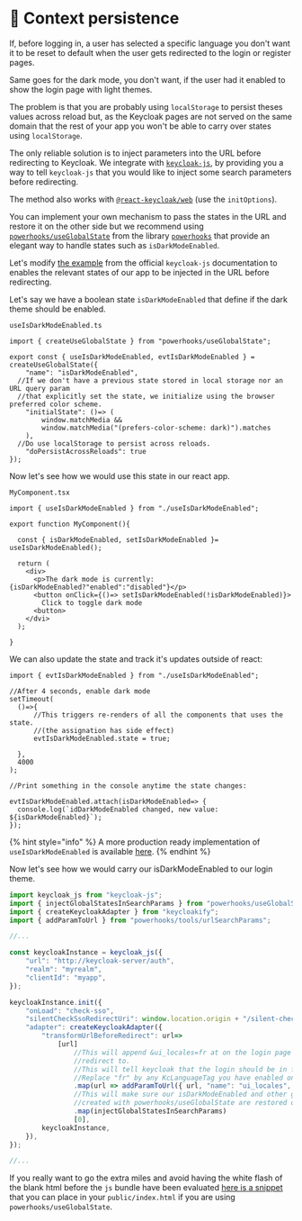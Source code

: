 # 🌉 Context persistence

If, before logging in, a user has selected a specific language you don't want it to be reset to default when the user gets redirected to the login or register pages.

Same goes for the dark mode, you don't want, if the user had it enabled to show the login page with light themes.

The problem is that you are probably using `localStorage` to persist theses values across reload but, as the Keycloak pages are not served on the same domain that the rest of your app you won't be able to carry over states using `localStorage`.

The only reliable solution is to inject parameters into the URL before redirecting to Keycloak. We integrate with [`keycloak-js`](https://github.com/keycloak/keycloak-documentation/blob/master/securing\_apps/topics/oidc/javascript-adapter.adoc), by providing you a way to tell `keycloak-js` that you would like to inject some search parameters before redirecting.

The method also works with [`@react-keycloak/web`](https://www.npmjs.com/package/@react-keycloak/web) (use the `initOptions`).

You can implement your own mechanism to pass the states in the URL and restore it on the other side but we recommend using [`powerhooks/useGlobalState`](https://github.com/garronej/powerhooks#useglobalstate) from the library [`powerhooks`](https://www.powerhooks.dev) that provide an elegant way to handle states such as `isDarkModeEnabled`.

Let's modify [the example](https://github.com/keycloak/keycloak-documentation/blob/master/securing\_apps/topics/oidc/javascript-adapter.adoc) from the official `keycloak-js` documentation to enables the relevant states of our app to be injected in the URL before redirecting.

Let's say we have a boolean state `isDarkModeEnabled` that define if the dark theme should be enabled.   &#x20;

`useIsDarkModeEnabled.ts`

```tsx
import { createUseGlobalState } from "powerhooks/useGlobalState";

export const { useIsDarkModeEnabled, evtIsDarkModeEnabled } = createUseGlobalState({
	"name": "isDarkModeEnabled",
  //If we don't have a previous state stored in local storage nor an URL query param
  //that explicitly set the state, we initialize using the browser preferred color scheme.
	"initialState": ()=> (
		window.matchMedia &&
		window.matchMedia("(prefers-color-scheme: dark)").matches
	),
  //Do use localStorage to persist across reloads.
	"doPersistAcrossReloads": true
});
```

Now let's see how we would use this state in our react app.

`MyComponent.tsx`

```tsx
import { useIsDarkModeEnabled } from "./useIsDarkModeEnabled";

export function MyComponent(){

  const { isDarkModeEnabled, setIsDarkModeEnabled }= useIsDarkModeEnabled();

  return (
    <div>
      <p>The dark mode is currently: {isDarkModeEnabled?"enabled":"disabled"}</p>
      <button onClick={()=> setIsDarkModeEnabled(!isDarkModeEnabled)}>
        Click to toggle dark mode
      <button>
    </dvi>
  );

}
```

We can also update the state and track it's updates outside of react: &#x20;

```tsx
import { evtIsDarkModeEnabled } from "./useIsDarkModeEnabled";

//After 4 seconds, enable dark mode
setTimeout(
  ()=>{
      //This triggers re-renders of all the components that uses the state.
      //(the assignation has side effect)
      evtIsDarkModeEnabled.state = true;

  },
  4000
);

//Print something in the console anytime the state changes:  

evtIsDarkModeEnabled.attach(isDarkModeEnabled=> {
  console.log(`idDarkModeEnabled changed, new value: ${isDarkModeEnabled}`);
});
```

{% hint style="info" %}
A more production ready implementation of `useIsDarkModeEnabled` is available [here](https://github.com/garronej/powerhooks/blob/master/src/test/spa/src/TestUseGlobalState/useIsDarkModeEnabled.tsx).
{% endhint %}

Now let's see how we would carry our isDarkModeEnabled to our login theme. &#x20;

```typescript
import keycloak_js from "keycloak-js";
import { injectGlobalStatesInSearchParams } from "powerhooks/useGlobalState";
import { createKeycloakAdapter } from "keycloakify";
import { addParamToUrl } from "powerhooks/tools/urlSearchParams";

//...

const keycloakInstance = keycloak_js({
    "url": "http://keycloak-server/auth",
    "realm": "myrealm",
    "clientId": "myapp",
});

keycloakInstance.init({
    "onLoad": "check-sso",
    "silentCheckSsoRedirectUri": window.location.origin + "/silent-check-sso.html",
    "adapter": createKeycloakAdapter({
        "transformUrlBeforeRedirect": url=>
            [url]
                //This will append &ui_locales=fr at on the login page url we are about to 
                //redirect to. 
                //This will tell keycloak that the login should be in french. 
                //Replace "fr" by any KcLanguageTag you have enabled on your Keycloak server.
                .map(url => addParamToUrl({ url, "name": "ui_locales", "value": "fr" }).newUrl)
                //This will make sure our isDarkModeEnabled and other global states
                //created with powerhooks/useGlobalState are restored on the other side. 
                .map(injectGlobalStatesInSearchParams)
                [0],
        keycloakInstance,
    }),
});

//...
```

If you really want to go the extra miles and avoid having the white flash of the blank html before the `js` bundle have been evaluated [here is a snippet](https://github.com/InseeFrLab/onyxia-web/blob/e1c1f309aaa3d5f860df39ba0b75cce89c88a9de/public/index.html#L117-L166) that you can place in your `public/index.html` if you are using `powerhooks/useGlobalState`.
